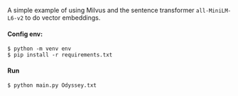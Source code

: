 A simple example of using Milvus and the sentence transformer `all-MiniLM-L6-v2` to do vector embeddings.

#### Config env:

```
$ python -m venv env
$ pip install -r requirements.txt
```

#### Run
```
$ python main.py Odyssey.txt
```